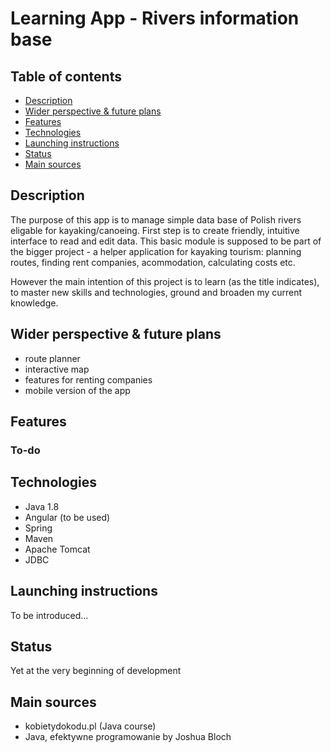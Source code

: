 # Learning App - Rivers information base

## Table of contents
* [Description](#description)
* [Wider perspective & future plans](#wider-perspective-&-future-plans)
* [Features](#features)
* [Technologies](#technologies)
* [Launching instructions](#launching-instructions)
* [Status](#status)
* [Main sources](#main-sources)

## Description
The purpose of this app is to manage simple data base of Polish rivers eligable for kayaking/canoeing. First step is to create friendly, intuitive interface to read and edit data. This basic module is supposed to be part of the bigger project - a helper application for kayaking tourism: planning routes, finding rent companies, acommodation, calculating costs etc. 

However the main intention of this project is to learn (as the title indicates), to master new skills and technologies, ground and broaden my current knowledge.

## Wider perspective & future plans
 - route planner
 - interactive map
 - features for renting companies
 - mobile version of the app

## Features

### To-do

## Technologies
* Java 1.8
* Angular (to be used)
* Spring
* Maven
* Apache Tomcat
* JDBC

## Launching instructions
To be introduced... 

## Status
Yet at the very beginning of development

## Main sources
 * kobietydokodu.pl (Java course)
 * Java, efektywne programowanie by Joshua Bloch

